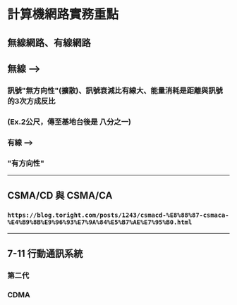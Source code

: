 # 計算機網路實務重點

## 無線網路、有線網路

## 無線 -->
### 訊號"無方向性"(擴散)、訊號衰減比有線大、能量消耗是距離與訊號的3次方成反比
### (Ex.2公尺，傳至基地台後是 八分之一)

### 有線 --> 
### "有方向性"
___
## CSMA/CD 與 CSMA/CA

### `https://blog.toright.com/posts/1243/csmacd-%E8%88%87-csmaca-%E4%B9%8B%E9%96%93%E7%9A%84%E5%B7%AE%E7%95%B0.html`
___
## 7-11 行動通訊系統

### 第二代
### CDMA
